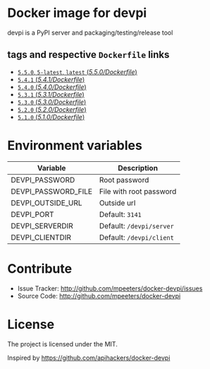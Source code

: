 # Docker image for devpi

devpi is a PyPI server and packaging/testing/release tool

## tags and respective `Dockerfile` links

- [`5.5.0`, `5-latest`, `latest` (*5.5.0/Dockerfile*)](https://github.com/mpeeters/docker-devpi/blob/master/5.0/5.5.0/Dockerfile)
- [`5.4.1` (*5.4.1/Dockerfile*)](https://github.com/mpeeters/docker-devpi/blob/master/5.0/5.4.1/Dockerfile)
- [`5.4.0` (*5.4.0/Dockerfile*)](https://github.com/mpeeters/docker-devpi/blob/master/5.0/5.4.0/Dockerfile)
- [`5.3.1` (*5.3.1/Dockerfile*)](https://github.com/mpeeters/docker-devpi/blob/master/5.0/5.3.1/Dockerfile)
- [`5.3.0` (*5.3.0/Dockerfile*)](https://github.com/mpeeters/docker-devpi/blob/master/5.0/5.3.0/Dockerfile)
- [`5.2.0` (*5.2.0/Dockerfile*)](https://github.com/mpeeters/docker-devpi/blob/master/5.0/5.2.0/Dockerfile)
- [`5.1.0` (*5.1.0/Dockerfile*)](https://github.com/mpeeters/docker-devpi/blob/master/5.0/5.1.0/Dockerfile)

# Environment variables

| Variable                  | Description                                           |
|---------------------------|-------------------------------------------------------|
| DEVPI_PASSWORD            | Root password                                         |
| DEVPI_PASSWORD_FILE       | File with root password                               |
| DEVPI_OUTSIDE_URL         | Outside url                                           |
| DEVPI_PORT                | Default: ``3141``                                     |
| DEVPI_SERVERDIR           | Default: ``/devpi/server``                            |
| DEVPI_CLIENTDIR           | Default: ``/devpi/client``                            |

# Contribute

- Issue Tracker: http://github.com/mpeeters/docker-devpi/issues
- Source Code: http://github.com/mpeeters/docker-devpi

# License

The project is licensed under the MIT.

Inspired by https://github.com/apihackers/docker-devpi
